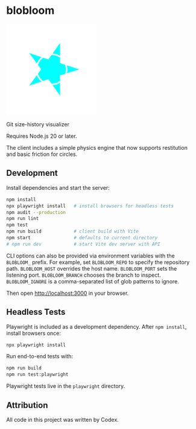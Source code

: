 # blobloom

![Project logo](logo.svg)

Git size-history visualizer

Requires Node.js 20 or later.

The client includes a simple physics engine that now supports restitution and
basic friction for circles.

## Development

Install dependencies and start the server:

```bash
npm install
npx playwright install   # install browsers for headless tests
npm audit --production
npm run lint
npm test
npm run build            # client build with Vite
npm start                # defaults to current directory
# npm run dev            # start Vite dev server with API
```

CLI options can also be provided via environment variables with the `BLOBLOOM_` prefix.
For example, set `BLOBLOOM_REPO` to specify the repository path.
`BLOBLOOM_HOST` overrides the host name.
`BLOBLOOM_PORT` sets the listening port.
`BLOBLOOM_BRANCH` chooses the branch to inspect.
`BLOBLOOM_IGNORE` is a comma-separated list of glob patterns to ignore.

Then open [http://localhost:3000](http://localhost:3000) in your browser.

## Headless Tests

Playwright is included as a development dependency. After `npm install`, install browsers once:

```bash
npx playwright install
```

Run end-to-end tests with:

```bash
npm run build
npm run test:playwright
```
Playwright tests live in the `playwright` directory.

## Attribution

All code in this project was written by Codex.
